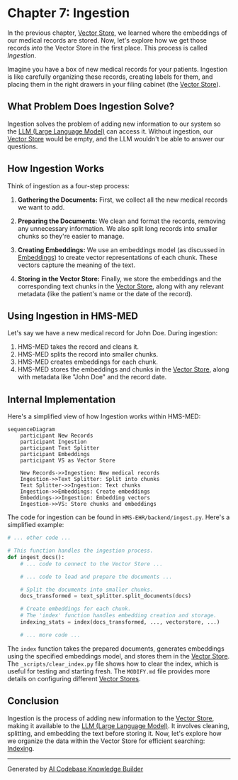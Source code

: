 # Chapter 7: Ingestion

In the previous chapter, [Vector Store](06_vector_store.md), we learned where the embeddings of our medical records are stored. Now, let's explore how we get those records *into* the Vector Store in the first place. This process is called *Ingestion*.

Imagine you have a box of new medical records for your patients. Ingestion is like carefully organizing these records, creating labels for them, and placing them in the right drawers in your filing cabinet (the [Vector Store](06_vector_store.md)).

## What Problem Does Ingestion Solve?

Ingestion solves the problem of adding new information to our system so the [LLM (Large Language Model)](02_llm__large_language_model_.md) can access it.  Without ingestion, our [Vector Store](06_vector_store.md) would be empty, and the LLM wouldn't be able to answer our questions.

## How Ingestion Works

Think of ingestion as a four-step process:

1. **Gathering the Documents:**  First, we collect all the new medical records we want to add.

2. **Preparing the Documents:** We clean and format the records, removing any unnecessary information.  We also split long records into smaller chunks so they're easier to manage.

3. **Creating Embeddings:** We use an embeddings model (as discussed in [Embeddings](05_embeddings.md)) to create vector representations of each chunk.  These vectors capture the meaning of the text.

4. **Storing in the Vector Store:** Finally, we store the embeddings and the corresponding text chunks in the [Vector Store](06_vector_store.md), along with any relevant metadata (like the patient's name or the date of the record).

## Using Ingestion in HMS-MED

Let's say we have a new medical record for John Doe.  During ingestion:

1. HMS-MED takes the record and cleans it.
2. HMS-MED splits the record into smaller chunks.
3. HMS-MED creates embeddings for each chunk.
4. HMS-MED stores the embeddings and chunks in the [Vector Store](06_vector_store.md), along with metadata like "John Doe" and the record date.

## Internal Implementation

Here's a simplified view of how Ingestion works within HMS-MED:

```mermaid
sequenceDiagram
    participant New Records
    participant Ingestion
    participant Text Splitter
    participant Embeddings
    participant VS as Vector Store

    New Records->>Ingestion: New medical records
    Ingestion->>Text Splitter: Split into chunks
    Text Splitter->>Ingestion: Text chunks
    Ingestion->>Embeddings: Create embeddings
    Embeddings->>Ingestion: Embedding vectors
    Ingestion->>VS: Store chunks and embeddings
```

The code for ingestion can be found in `HMS-EHR/backend/ingest.py`. Here's a simplified example:

```python
# ... other code ...

# This function handles the ingestion process.
def ingest_docs():
    # ... code to connect to the Vector Store ...

    # ... code to load and prepare the documents ...

    # Split the documents into smaller chunks.
    docs_transformed = text_splitter.split_documents(docs)

    # Create embeddings for each chunk.
    # The 'index' function handles embedding creation and storage.
    indexing_stats = index(docs_transformed, ..., vectorstore, ...)

    # ... more code ...
```

The `index` function takes the prepared documents, generates embeddings using the specified embeddings model, and stores them in the [Vector Store](06_vector_store.md). The `_scripts/clear_index.py` file shows how to clear the index, which is useful for testing and starting fresh.  The `MODIFY.md` file provides more details on configuring different [Vector Stores](06_vector_store.md).

## Conclusion

Ingestion is the process of adding new information to the [Vector Store](06_vector_store.md), making it available to the [LLM (Large Language Model)](02_llm__large_language_model_.md).  It involves cleaning, splitting, and embedding the text before storing it. Now, let's explore how we organize the data within the Vector Store for efficient searching: [Indexing](08_indexing.md).


---

Generated by [AI Codebase Knowledge Builder](https://github.com/The-Pocket/Tutorial-Codebase-Knowledge)